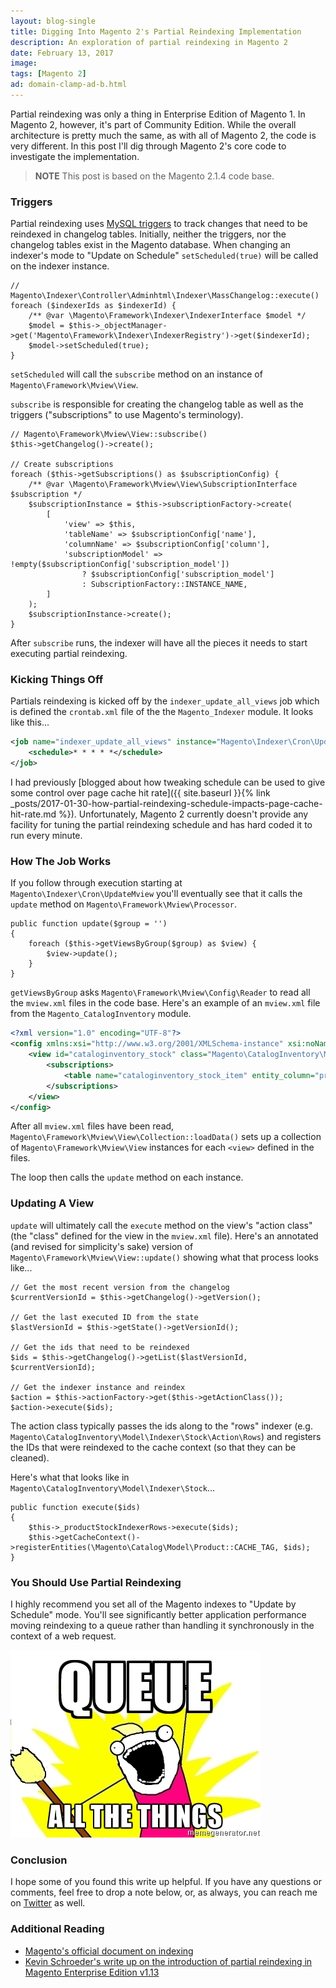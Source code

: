 ```yaml
---
layout: blog-single
title: Digging Into Magento 2's Partial Reindexing Implementation
description: An exploration of partial reindexing in Magento 2
date: February 13, 2017
image: 
tags: [Magento 2]
ad: domain-clamp-ad-b.html
---
```


Partial reindexing was only a thing in Enterprise Edition of Magento 1. In Magento 2, however, it's part of Community Edition. While the overall architecture is pretty much the same, as with all of Magento 2, the code is very different. In this post I'll dig through Magento 2's core code to investigate the implementation.

> **NOTE**  This post is based on the Magento 2.1.4 code base.

<!-- excerpt_separator -->

### Triggers

Partial reindexing uses [MySQL triggers](https://dev.mysql.com/doc/refman/5.7/en/trigger-syntax.html) to track changes that need to be reindexed in changelog tables. Initially, neither the triggers, nor the changelog tables exist in the Magento database. When changing an indexer's mode to "Update on Schedule" `setScheduled(true)` will be called on the indexer instance.

```php?start_inline=true
// Magento\Indexer\Controller\Adminhtml\Indexer\MassChangelog::execute()
foreach ($indexerIds as $indexerId) {
    /** @var \Magento\Framework\Indexer\IndexerInterface $model */
    $model = $this->_objectManager->get('Magento\Framework\Indexer\IndexerRegistry')->get($indexerId);
    $model->setScheduled(true);
}
```

`setScheduled` will call the `subscribe` method on an instance of `Magento\Framework\Mview\View`.

`subscribe` is responsible for creating the changelog table as well as the triggers ("subscriptions" to use Magento's terminology).

```php?start_inline=true
// Magento\Framework\Mview\View::subscribe()
$this->getChangelog()->create();

// Create subscriptions
foreach ($this->getSubscriptions() as $subscriptionConfig) {
    /** @var \Magento\Framework\Mview\View\SubscriptionInterface $subscription */
    $subscriptionInstance = $this->subscriptionFactory->create(
        [
            'view' => $this,
            'tableName' => $subscriptionConfig['name'],
            'columnName' => $subscriptionConfig['column'],
            'subscriptionModel' => !empty($subscriptionConfig['subscription_model'])
                ? $subscriptionConfig['subscription_model']
                : SubscriptionFactory::INSTANCE_NAME,
        ]
    );
    $subscriptionInstance->create();
}
```

After `subscribe` runs, the indexer will have all the pieces it needs to start executing partial reindexing.

### Kicking Things Off

Partials reindexing is kicked off by the `indexer_update_all_views` job which is defined the `crontab.xml` file of the the `Magento_Indexer` module. It looks like this...

```xml
<job name="indexer_update_all_views" instance="Magento\Indexer\Cron\UpdateMview" method="execute">
    <schedule>* * * * *</schedule>
</job>
```

I had previously [blogged about how tweaking schedule can be used to give some control over page cache hit rate]({{ site.baseurl }}{% link _posts/2017-01-30-how-partial-reindexing-schedule-impacts-page-cache-hit-rate.md %}). Unfortunately,  Magento 2 currently doesn't provide any facility for tuning the partial reindexing schedule and has hard coded it to run every minute.

### How The Job Works

If you follow through execution starting at `Magento\Indexer\Cron\UpdateMview` you'll eventually see that it calls the `update` method on `Magento\Framework\Mview\Processor`. 

```php?start_inline=true
public function update($group = '')
{
    foreach ($this->getViewsByGroup($group) as $view) {
        $view->update();
    }
}
```

`getViewsByGroup` asks `Magento\Framework\Mview\Config\Reader` to read all the `mview.xml` files in the code base. Here's an example of an `mview.xml` file from the `Magento_CatalogInventory` module.

```xml
<?xml version="1.0" encoding="UTF-8"?>
<config xmlns:xsi="http://www.w3.org/2001/XMLSchema-instance" xsi:noNamespaceSchemaLocation="urn:magento:framework:Mview/etc/mview.xsd">
    <view id="cataloginventory_stock" class="Magento\CatalogInventory\Model\Indexer\Stock" group="indexer">
        <subscriptions>
            <table name="cataloginventory_stock_item" entity_column="product_id" />
        </subscriptions>
    </view>
</config>

```

After all `mview.xml` files have been read, `Magento\Framework\Mview\View\Collection::loadData()` sets up a collection of `Magento\Framework\Mview\View` instances for each `<view>` defined in the files. 

The loop then calls the `update` method on each instance.

### Updating A View

`update` will ultimately call the `execute` method on the view's "action class" (the "class" defined for the view in the `mview.xml` file). Here's an annotated (and revised for simplicity's sake) version of `Magento\Framework\Mview\View::update()` showing what that process looks like...

```php?start_inline=true
// Get the most recent version from the changelog
$currentVersionId = $this->getChangelog()->getVersion();

// Get the last executed ID from the state
$lastVersionId = $this->getState()->getVersionId();

// Get the ids that need to be reindexed
$ids = $this->getChangelog()->getList($lastVersionId, $currentVersionId);

// Get the indexer instance and reindex
$action = $this->actionFactory->get($this->getActionClass());
$action->execute($ids);
```

The action class typically passes the ids along to the "rows" indexer (e.g. `Magento\CatalogInventory\Model\Indexer\Stock\Action\Rows`)  and registers the  IDs that were reindexed  to the cache context (so that they can be cleaned).

Here's what that looks like in `Magento\CatalogInventory\Model\Indexer\Stock`...

```php?start_inline=true
public function execute($ids)
{
    $this->_productStockIndexerRows->execute($ids);
    $this->getCacheContext()->registerEntities(\Magento\Catalog\Model\Product::CACHE_TAG, $ids);
}
```

### You Should Use Partial Reindexing

I highly recommend you set all of the Magento indexes to "Update by Schedule" mode. You'll see significantly better application performance moving reindexing to a queue rather than handling it synchronously in the context of a web request.

![Queue All The Things](/img/blog/magento-2-partial-reindexing/queue-all-the-things.jpg)

### Conclusion

I hope some of you found this write up helpful. If you have any questions or comments, feel free to drop a note below, or, as always, you can reach me on [Twitter](http://twitter.com/maxpchadwick) as well.

### Additional Reading

- [Magento's official document on indexing](http://devdocs.magento.com/guides/v2.0/extension-dev-guide/indexing.html)
- [Kevin Schroeder's write up on the introduction of partial reindexing in Magento Enterprise Edition v1.13](http://www.eschrade.com/page/indexing-in-magento-or-the-wonderful-world-of-materialized-views/)
